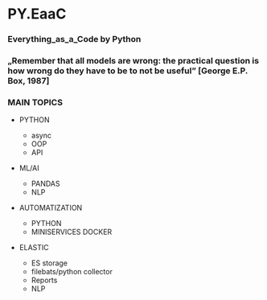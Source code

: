 # PY.EaaC


<h3> Everything_as_a_Code by Python <h3>

<p>
„Remember that all models are wrong:
the practical question is how wrong do they have to be to not be useful”
[George E.P. Box, 1987]
</p>





### MAIN TOPICS

- PYTHON
  - async
  - OOP
  - API
 
- ML/AI
  - PANDAS
  - NLP
  
 - AUTOMATIZATION
   - PYTHON
   - MINISERVICES DOCKER
  
  - ELASTIC
    - ES storage
    - filebats/python collector
    - Reports
    - NLP
